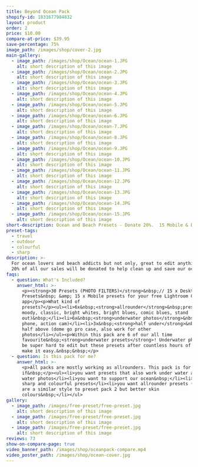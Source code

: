 ```yaml
---
title: Beyond Ocean Pack
shopify-id: 1831677984832
layout: product
order: 2
price: $10.00
compare-at-price: $39.95
save-percentage: 75%
image_path: /images/shop/cover-2.jpg
main-gallery:
  - image_path: /images/shop/Ocean/ocean-1.JPG
    alt: short description of this image
  - image_path: /images/shop/Ocean/ocean-2.JPG
    alt: short description of this image
  - image_path: /images/shop/Ocean/ocean-3.JPG
    alt: short description of this image
  - image_path: /images/shop/Ocean/ocean-4.JPG
    alt: short description of this image
  - image_path: /images/shop/Ocean/ocean-5.JPG
    alt: short description of this image
  - image_path: /images/shop/Ocean/ocean-6.JPG
    alt: short description of this image
  - image_path: /images/shop/Ocean/ocean-7.JPG
    alt: short description of this image
  - image_path: /images/shop/Ocean/ocean-8.JPG
    alt: short description of this image
  - image_path: /images/shop/Ocean/ocean-9.JPG
    alt: short description of this image
  - image_path: /images/shop/Ocean/ocean-10.JPG
    alt: short description of this image
  - image_path: /images/shop/Ocean/ocean-11.JPG
    alt: short description of this image
  - image_path: /images/shop/Ocean/ocean-12.JPG
    alt: short description of this image
  - image_path: /images/shop/Ocean/ocean-13.JPG
    alt: short description of this image
  - image_path: /images/shop/Ocean/ocean-14.JPG
    alt: short description of this image
  - image_path: /images/shop/Ocean/ocean-15.JPG
    alt: short description of this image
short-description: Ocean and Beach Presets - Donate 20%.  15 Mobile & Desktop
preset-tags:
  - travel
  - outdoor
  - colourful
  - sharp
description: >-
  For ocean lovers and beach addicts but not only, great to edit anything else.
  20% of all our sales will be donated to help clean up and save our oceans.
faqs:
  - question: What's Included?
    answer_html: >-
      <p><strong>30 Presets (PHOTO FILTERS)</strong>&nbsp;// 15 x Desktop
      Presets&nbsp; &amp; 15 x Mobile presets for your free Lightroom CC
      app</p><p>What kind of
      presets?</p><ul><li>6x&nbsp;<strong>allrounder</strong>&nbsp;presets (
      moody, classic, bright whites, bright blues, comic blues, stand
      out)&nbsp;</li><li>6x&nbsp;<strong>underwater photos</strong>&nbsp;(gopro,
      phone, action cam)</li><li>3x&nbsp;<strong>half under</strong>&nbsp;water,
      half above (dome go pro case, also work for other
      photos</li></ul><p>Within this pack are 6 of our all time
      favourite&nbsp;<strong>underwater presets</strong>! Underwater photos can
      be super hard to edit but these presets after countless hours of adjusting
      make it easy.&nbsp;&nbsp;</p>
  - question: Is this pack for me?
    answer_html: >-
      <p>All packs are mostly working as allrounders. This pack is for you
      if&nbsp;</p><ul><li>you want presets that also work under water and for
      water photos</li><li>you want to support our ocean&nbsp;</li><li>you like
      sharp and colourful presets</li><li>you want allrounder presets (6) that
      are a similar style to preset pack 2 but better skin
      colours&nbsp;</li></ul>
gallery:
  - image_path: /images/free-preset/free-preset.jpg
    alt: short description of this image
  - image_path: /images/free-preset/free-preset.jpg
    alt: short description of this image
  - image_path: /images/free-preset/free-preset.jpg
    alt: short description of this image
reviews: 73
show-on-compare-page: true
video_banner_path: /images/shop/oceanpack-compare.mp4
video_poster_path: /images/shop/ocean-cover.jpg
---
```


&nbsp;

&nbsp;
